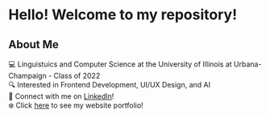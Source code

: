 # Hello! Welcome to my repository!
## About Me
:computer: Linguistuics and Computer Science at the University of Illinois at Urbana-Champaign - Class of 2022  
:mag: Interested in Frontend Development, UI/UX Design, and AI  
:handshake: Connect with me on [LinkedIn](https://www.linkedin.com/in/anjolee-rice/)!  
:snowflake: Click [here](https://anjolee-rice.webflow.io/) to see my website portfolio!

